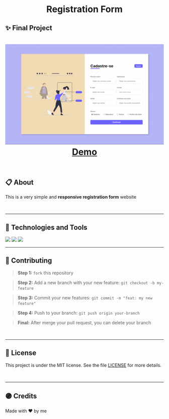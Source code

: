 <h1 align="center">
  <p>Registration Form</p>
</h1>

## ✨ Final Project

<h1 align="center">
  <img src="./assets/img/screenshots/form__1.gif" />
  <a href="https://cutekitten001.github.io/formulario_cadastro/">Demo</a>
</h1>

<br>

## 📋 About

This is a very simple and **responsive registration form** website

<br>

---

## 🚀 Technologies and Tools

<a>
  <img src="https://img.shields.io/badge/html5-%23E34F26.svg?style=for-the-badge&logo=html5&logoColor=white"/>
</a>
<a>
  <img src="https://img.shields.io/badge/css3-%231572B6.svg?style=for-the-badge&logo=css3&logoColor=white"/>
</a>
<a>
  <img src="https://img.shields.io/badge/javascript-%23323330.svg?style=for-the-badge&logo=javascript&logoColor=%23F7DF1E"/>
</a>

<br>

---

## 🌱 Contributing

> <strong>Step 1:</strong> `fork` this repository

> <strong>Step 2:</strong> Add a new branch with your new feature: `git checkout -b my-feature`

> <strong>Step 3:</strong> Commit your new features: `git commit -m "feat: my new feature"`

> <strong>Step 4:</strong> Push to your branch: `git push origin your-branch`

> <strong>Final:</strong> After merge your pull request, you can delete your branch

<br>

---

## 📑 License

This project is under the MIT license. See the file [LICENSE](url) for more details.

<br>

---

## 🟣 Credits

Made with ❤ by me
